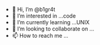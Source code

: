 - 👋 Hi, I’m @b1gr4t
- 👀 I’m interested in ...code
- 🌱 I’m currently learning ...UNIX
- 💞️ I’m looking to collaborate on ...
- 📫 How to reach me ...

<!---
b1gr4t/b1gr4t is a ✨ special ✨ repository because its `README.md` (this file) appears on your GitHub profile.
You can click the Preview link to take a look at your changes.
--->
